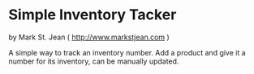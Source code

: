 # Simple Inventory Tacker
by Mark St. Jean ( http://www.markstjean.com )

A simple way to track an inventory number. Add a product and give it a number for its inventory, can be manually updated.
